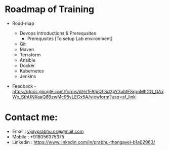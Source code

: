 # Roadmap of Training

* Road-map

  * Devops Introductions & Prerequsites
    * Prerequsites [To setup Lab environment]
  * Git  
  * Maven 
  * Terraform 
  * Ansible
  * Docker
  * Kubernetes
  * Jenkins
    
* Feedback - https://docs.google.com/forms/d/e/1FAIpQLSd3pY3ubtESrgpMhGO_OAxWe_SthUNXaaQ89zwMc95yLEGx5A/viewform?usp=sf_link

# Contact me:
* Email     : vijayprabhu.cs@gmail.com
* Mobile    : +918056375375
* Linkedin  : https://www.linkedin.com/in/prabhu-thangavel-b1a02963/
